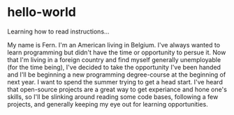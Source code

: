 # hello-world
Learning how to read instructions...

My name is Fern.  I'm an American living in Belgium. I've always wanted to learn programming but didn't have the time or opportunity to persue it.  Now that I'm living in a foreign country and find myself generally unemployable (for the time being), I've decided to take the opportunity I've been handed and I'll be beginning a new programming degree-course at the beginning of next year.  I want to spend the summer trying to get a head start.  I've heard that open-source projects are a great way to get experiance and hone one's skills, so I'll be slinking around reading some code bases, following a few projects, and generally keeping my eye out for learning opportunities.  
